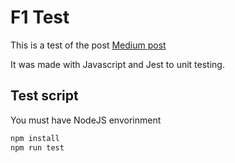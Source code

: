# F1 Test


This is a test of the post
[Medium post](https://medium.com/@edselserranomontiel/prueba-t%C3%A9cnica-f1-3a9a3520653b)

It was made with Javascript and Jest to unit testing.

## Test script

You must have NodeJS envorinment 
```bash
npm install
npm run test
```